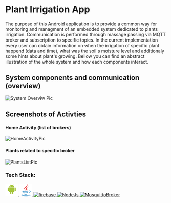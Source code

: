 # Plant Irrigation App

The purpose of this Android application is to provide a common way for monitoring and managment of an embedded system dedicated to plants irrigation. Communication is performed through massage passing via MQTT broker and subscription to specific topics. In the current implementation every user can obtain information on when the irrigation of specific plant happend (data and time), what was the soil's moisture level and additionaly some hints about plant's growing. Bellow you can find an abstract illustration of the whole system and how each components interact.

## System components and communication (overview)

![System Overviw Pic](https://i.ibb.co/WnYxNSV/Irrigation-Syst-Overview.png)

## Screenshots of Activties
#### Home Activity (list of brokers)
![HomeActivityPic](https://i.ibb.co/KVy9jSP/Hnet-com-image.jpg)

#### Plants related to specific broker
![PlantsListPic](https://i.ibb.co/mXXbTp8/Plants-List-Scr-Shot.jpg)

<h3 align="left">Tech Stack:</h3>
<p align="left"> <a href="https://developer.android.com" target="_blank"> <img src="https://raw.githubusercontent.com/devicons/devicon/master/icons/android/android-original-wordmark.svg" alt="android" width="40" height="40"/> </a> <a href="https://www.java.com" target="_blank"> <img src="https://raw.githubusercontent.com/devicons/devicon/master/icons/java/java-original.svg" alt="java" width="40" height="40"/> </a> <a href="https://firebase.google.com/" target="_blank"> <img src="https://www.vectorlogo.zone/logos/firebase/firebase-icon.svg" alt="firebase" width="40" height="40"/> </a> 
<a href="https://nodejs.org/en/" target="_blank"> <img src="https://www.vectorlogo.zone/logos/nodejs/nodejs-ar21.svg" alt="NodeJs" width="60" height="50"/> </a>  <a href="https://mosquitto.org/" target="_blank"> <img src="https://mosquitto.org/images/mosquitto-text-side-28.png" alt="MosquittoBroker" width="90" height="40"/> </a> </p>